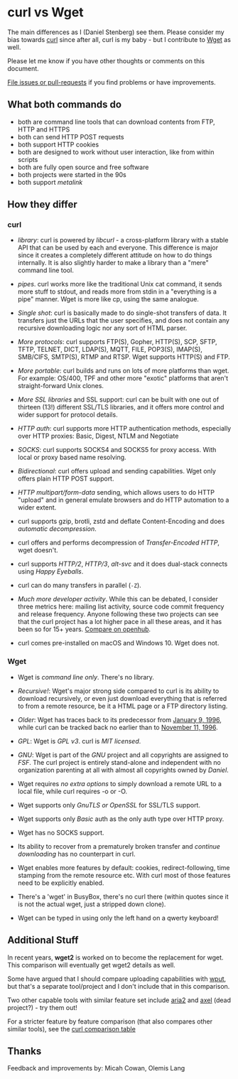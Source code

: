 # curl vs Wget

The main differences as I (Daniel Stenberg) see them. Please consider my bias
towards [curl](https://curl.se) since after all, curl is my baby - but I
contribute to [Wget](http://www.gnu.org/software/wget/) as well.

Please let me know if you have other thoughts or comments on this document.

[File issues or pull-requests](https://github.com/bagder/docs) if you find
problems or have improvements.

## What both commands do

- both are command line tools that can download contents from FTP, HTTP and
  HTTPS
- both can send HTTP POST requests
- both support HTTP cookies
- both are designed to work without user interaction, like from within scripts
- both are fully open source and free software
- both projects were started in the 90s
- both support *metalink*

## How they differ

### curl

- *library*: curl is powered by *libcurl* - a cross-platform library with a
  stable API that can be used by each and everyone. This difference is major
  since it creates a completely different attitude on how to do things
  internally. It is also slightly harder to make a library than a "mere"
  command line tool.

- *pipes*. curl works more like the traditional Unix cat command, it sends
  more stuff to stdout, and reads more from stdin in a "everything is a pipe"
  manner. Wget is more like cp, using the same analogue.

- *Single shot*: curl is basically made to do single-shot transfers of
  data. It transfers just the URLs that the user specifies, and does not
  contain any recursive downloading logic nor any sort of HTML parser.

- *More protocols*: curl supports FTP(S), Gopher, HTTP(S), SCP, SFTP, TFTP,
  TELNET, DICT, LDAP(S), MQTT, FILE, POP3(S), IMAP(S), SMB/CIFS, SMTP(S), RTMP
  and RTSP. Wget supports HTTP(S) and FTP.
 
- *More portable*: curl builds and runs on lots of more platforms than
  wget. For example: OS/400, TPF and other more "exotic" platforms that aren't
  straight-forward Unix clones.

- *More SSL libraries* and SSL support: curl can be built with one out of
  thirteen (13!) different SSL/TLS libraries, and it offers more control and
  wider support for protocol details.

- *HTTP auth*: curl supports more HTTP authentication methods,
  especially over HTTP proxies: Basic, Digest, NTLM and Negotiate

- *SOCKS*: curl supports SOCKS4 and SOCKS5 for proxy access. With local or
  proxy based name resolving.

- *Bidirectional*: curl offers upload and sending capabilities. Wget
  only offers plain HTTP POST support.

- *HTTP multipart/form-data* sending, which allows users to do HTTP
  "upload" and in general emulate browsers and do HTTP automation to a wider
  extent.

- curl supports gzip, brotli, zstd and deflate Content-Encoding and does
  *automatic decompression*.

- curl offers and performs decompression of *Transfer-Encoded HTTP*, wget
  doesn't.

- curl supports *HTTP/2*, *HTTP/3*, *alt-svc* and it does dual-stack connects
  using *Happy Eyeballs*.

- curl can do many transfers in parallel (`-Z`).

- *Much more developer activity*. While this can be debated, I consider three
  metrics here: mailing list activity, source code commit frequency and
  release frequency. Anyone following these two projects can see that the curl
  project has a lot higher pace in all these areas, and it has been so for 15+
  years. [Compare on
  openhub](https://www.openhub.net/p/_compare?project_0=cURL&project_1=Wget).

- curl comes pre-installed on macOS and Windows 10. Wget does not.

### Wget

- Wget is *command line only*. There's no library.

- *Recursive!*: Wget's major strong side compared to curl is its ability to
  download recursively, or even just download everything that is referred to
  from a remote resource, be it a HTML page or a FTP directory listing.

- *Older*: Wget has traces back to its predecessor from
  [January 9, 1996](https://ftp.sunet.se/mirror/archive/ftp.sunet.se/pub/www/utilities/wget/old-versions/), while curl can be
tracked back no earlier than to [November 11, 1996](https://curl.se/docs/history.html).

- *GPL*: Wget is *GPL v3*. curl is *MIT licensed*.

- *GNU*: Wget is part of the *GNU* project and all copyrights are assigned to
  *FSF*. The curl project is entirely stand-alone and independent with no
  organization parenting at all with almost all copyrights owned by
  *Daniel*.

- Wget requires *no extra options* to simply download a remote URL to a local
  file, while curl requires -o or -O.

- Wget supports only *GnuTLS or OpenSSL* for SSL/TLS support.

- Wget supports only *Basic* auth as the only auth type over HTTP proxy.

- Wget has no SOCKS support.

- Its ability to recover from a prematurely broken transfer and *continue
  downloading* has no counterpart in curl.

- Wget enables more features by default: cookies, redirect-following, time
  stamping from the remote resource etc. With curl most of those features need
  to be explicitly enabled.

- There's a 'wget' in BusyBox, there's no curl there (within quotes since it is
  not the actual wget, just a stripped down clone).

- Wget can be typed in using only the left hand on a qwerty keyboard!

## Additional Stuff

In recent years, **wget2** is worked on to become the replacement for wget.
This comparison will eventually get wget2 details as well.

Some have argued that I should compare uploading capabilities with
[wput](http://wput.sourceforge.net), but that's a separate tool/project and I
don't include that in this comparison.

Two other capable tools with similar feature set include
[aria2](http://aria2.sourceforge.net/) and
[axel](http://axel.alioth.debian.org) (dead project?) - try them out!

For a stricter feature by feature comparison (that also compares other similar
tools), see the [curl comparison
table](https://curl.se/docs/comparison-table.html)

## Thanks

  Feedback and improvements by: Micah Cowan, Olemis Lang
